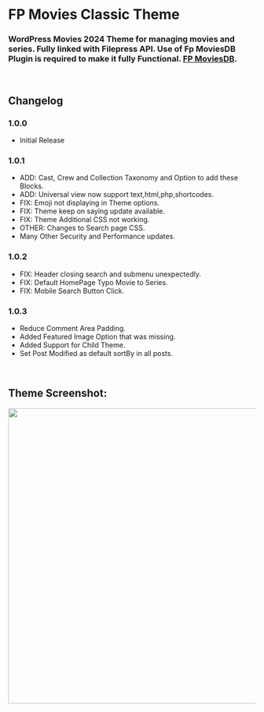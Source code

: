 # FP Movies Classic Theme
### WordPress Movies 2024 Theme for managing movies and series. Fully linked with Filepress API. Use of Fp MoviesDB Plugin is required to make it fully Functional. [FP MoviesDB](https://github.com/FP-MoviesDB/FP-MoviesDB/).

&nbsp;

## Changelog

### 1.0.0
- Initial Release

### 1.0.1
- ADD: Cast, Crew and Collection Taxonomy and Option to add these Blocks.
- ADD: Universal view now support text,html,php,shortcodes.
- FIX: Emoji not displaying in Theme options.
- FIX: Theme keep on saying update available.
- FIX: Theme Additional CSS not working.
- OTHER: Changes to Search page CSS.
- Many Other Security and Performance updates.

### 1.0.2
- FIX: Header closing search and submenu unexpectedly.
- FIX: Default HomePage Typo Movie to Series.
- FIX: Mobile Search Button Click.

### 1.0.3
- Reduce Comment Area Padding.
- Added Featured Image Option that was missing.
- Added Support for Child Theme.
- Set Post Modified as default sortBy in all posts.

&nbsp;

## Theme Screenshot:
<img src="https://imgshare.xyz/img/4/66c31364856bfe68d7616a9f/screenshot.png" width="600" />



